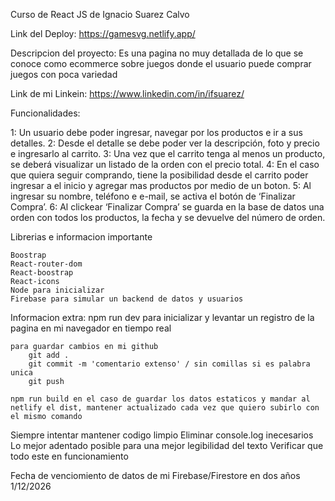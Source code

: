 Curso de React JS de Ignacio Suarez Calvo

Link del Deploy: https://gamesvg.netlify.app/

Descripcion del proyecto: Es una pagina no muy detallada de lo que se conoce como ecommerce sobre juegos donde el usuario puede comprar juegos con poca variedad

Link de mi Linkein: https://www.linkedin.com/in/ifsuarez/

Funcionalidades:

1: Un usuario debe poder ingresar, navegar por los productos e ir a sus detalles.
2: Desde el detalle se debe poder ver la descripción, foto y precio e ingresarlo al carrito.
3: Una vez que el carrito tenga al menos un producto, se deberá visualizar un listado de la orden con el precio total.
4: En el caso que quiera seguir comprando, tiene la posibilidad desde el carrito poder ingresar a el inicio y agregar mas productos por medio de un boton.
5: Al ingresar su nombre, teléfono e e-mail, se activa el botón de ‘Finalizar Compra’.
6: Al clickear ‘Finalizar Compra’ se guarda en la base de datos una orden con todos los productos, la fecha y se devuelve del número de orden.

Librerias e informacion importante

    Boostrap
    React-router-dom
    React-boostrap
    React-icons 
    Node para inicializar
    Firebase para simular un backend de datos y usuarios

Informacion extra: 
    npm run dev para  inicializar y levantar un registro de la pagina en mi navegador en tiempo real

    para guardar cambios en mi github
        git add .
        git commit -m 'comentario extenso' / sin comillas si es palabra unica
        git push 

    npm run build en el caso de guardar los datos estaticos y mandar al netlify el dist, mantener actualizado cada vez que quiero subirlo con el mismo comando

Siempre intentar mantener codigo limpio
Eliminar console.log inecesarios
Lo mejor adentado posible para una mejor legibilidad del texto
Verificar que todo este en funcionamiento

Fecha de venciomiento de datos de mi Firebase/Firestore en dos años 1/12/2026


    




